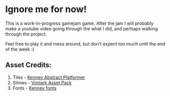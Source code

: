 # Ignore me for now!
This is a work-in-progress gamejam game. After the jam I will probably make a youtube video going through the what I did, and perhaps walking through the project.

Feel free to play it and mess around, but don't expect too much until the end of the week :)

## Asset Credits:
1. Tiles - [Kenney Abstract Platformer](https://kenney.nl/assets/abstract-platformer)
1. Slimes - [Vimlark Asset Pack](https://vimlark.itch.io/vimlark-asset-pack)
1. Fonts - [Kenney fonts](https://kenney.nl/assets/kenney-fonts)
